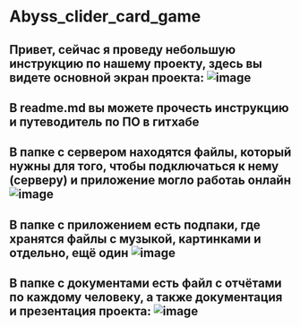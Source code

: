 # Abyss_clider_card_game

## Привет, сейчас я проведу небольшую инструкцию по нашему проекту, здесь вы видете основной экран проекта: ![image](https://user-images.githubusercontent.com/127990023/226739422-09f80962-fbec-41d6-8ab8-b6da8ba32d3b.png)

## В readme.md вы можете прочесть инструкцию и путеводитель по ПО в гитхабе

## В папке с сервером находятся файлы, который нужны для того, чтобы подключаться к нему (серверу) и приложение могло работаь онлайн ![image](https://user-images.githubusercontent.com/127990023/226740843-03088f46-ec73-4b99-b4eb-7b82b81574ab.png)

## В папке с приложением есть подпаки, где хранятся файлы с музыкой, картинками и отдельно, ещё один ![image](https://user-images.githubusercontent.com/127990023/226741605-0aca8332-c6cf-4e42-ba84-27077ae0b4a4.png)

## В папке с документами есть файл с отчётами по каждому человеку, а также документация и презентация проекта: ![image](https://user-images.githubusercontent.com/127990023/226742324-ec30c788-af2a-407c-9f59-cfbd251754b3.png)
